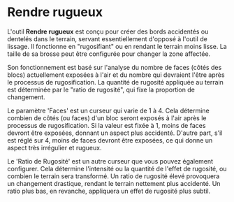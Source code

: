 # Rendre rugueux

L'outil **Rendre rugueux** est conçu pour créer des bords accidentés ou dentelés dans le terrain, servant essentiellement d'opposé à l'outil de lissage. Il fonctionne en "rugosifiant" ou en rendant le terrain moins lisse. La taille de sa brosse peut être configurée pour changer la zone affectée.

Son fonctionnement est basé sur l'analyse du nombre de faces (côtés des blocs) actuellement exposées à l'air et du nombre qui devraient l'être après le processus de rugosification. La quantité de rugosité appliquée au terrain est déterminée par le "ratio de rugosité", qui fixe la proportion de changement.

Le paramètre 'Faces' est un curseur qui varie de 1 à 4. Cela détermine combien de côtés (ou faces) d'un bloc seront exposés à l'air après le processus de rugosification. Si la valeur est fixée à 1, moins de faces devront être exposées, donnant un aspect plus accidenté. D'autre part, s'il est réglé sur 4, moins de faces devront être exposées, ce qui donne un aspect très irrégulier et rugueux.

Le 'Ratio de Rugosité' est un autre curseur que vous pouvez également configurer. Cela détermine l'intensité ou la quantité de l'effet de rugosité, ou combien le terrain sera transformé. Un ratio de rugosité élevé provoquera un changement drastique, rendant le terrain nettement plus accidenté. Un ratio plus bas, en revanche, appliquera un effet de rugosité plus subtil.